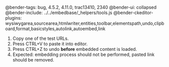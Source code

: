 @bender-tags: bug, 4.5.2, 4.11.0, trac13410, 2340
@bender-ui: collapsed
@bender-include: ../../embedbase/_helpers/tools.js
@bender-ckeditor-plugins:
wysiwygarea,sourcearea,htmlwriter,entities,toolbar,elementspath,undo,clipboard,format,basicstyles,autolink,autoembed,link

1. Copy one of the test URLs.
1. Press CTRL+V to paste it into editor.
1. Press CTRL+Z to undo **before** embedded content is loaded.
1. Expected: embedding process should not be performed, pasted link should be removed.
